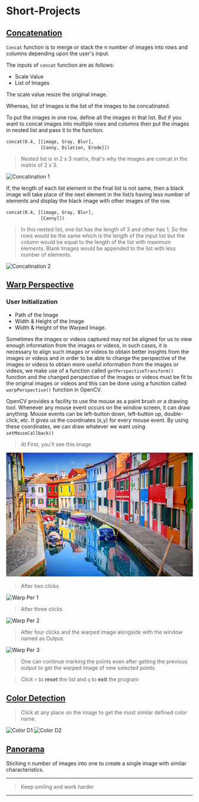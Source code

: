# Short-Projects

## [Concatenation](Concatenation.py)
`Concat` function is to merge or stack the n number of images into rows and columns depending upon the user's input. 

The inputs of `concat` function are as follows:
- Scale Value
- List of Images

The scale value resize the original image. 

Whereas, list of Images is the list of the images to be concatinated. 

To put the images in one row, define all the images in that list. But if you want to concat images into multiple rows and columns then put the images in nested list and pass it to the function. 
```
concat(0.4, [[image, Gray, Blur], 
             [Canny, Dilation, Erode]])
```

> Nested list is in 2 x 3 matrix, that's why the images are concat in the matrix of 2 x 3.

![Concatination 1](https://user-images.githubusercontent.com/79501547/140706782-15c97952-96a4-4986-b0c0-a4930ab2a683.png)

If, the length of each list element in the final list is not same, then a black image will take place of the next element in the list/s having less number of elements and display the black image with other images of the row.

```
concat(0.4, [[image, Gray, Blur], 
             [Canny]])
```
> In this nested list, one list has the length of 3 and other has 1, So the rows would be the same which is the length of the input list but the column would be equal to the length of the list with maximum elements. Blank Images would be appended to the list with less number of elements.

![Concatination 2](https://user-images.githubusercontent.com/79501547/140711339-2cd4929c-1d90-4714-8f5a-252651dbb746.png)


## [Warp Perspective](WarpPerspective.py)

### User Initialization
- Path of the Image
- Width & Height of the Image
- Width & Height of the Warped Image.

Sometimes the images or videos captured may not be aligned for us to view enough information from the images or videos, in such cases, it is necessary to align such images or videos to obtain better insights from the images or videos and in order to be able to change the perspective of the images or videos to obtain more useful information from the images or videos, we make use of a function called `getPerspectiveTransform()` function and the changed perspective of the images or videos must be fit to the original images or videos and this can be done using a function called `warpPerspective()` function in OpenCV.

OpenCV provides a facility to use the mouse as a paint brush or a drawing tool. Whenever any mouse event occurs on the window screen, it can draw anything. Mouse events can be left-button down, left-button up, double-click, etc. It gives us the coordinates (x,y) for every mouse event. By using these coordinates, we can draw whatever we want using `setMouseCallback()`

> At First, you'll see this image

![plot](https://github.com/sahilgarg3/Short-Projects/blob/main/Resources/colorpic.jpg)

> After two clicks

![Warp Per 1](https://user-images.githubusercontent.com/79501547/140720189-3058d03e-34e3-411e-8184-6ef02a940ffe.png)

> After three clicks

![Warp Per 2](https://user-images.githubusercontent.com/79501547/140720328-b4526af7-3312-4d90-8cc9-08588c938577.png)

> After four clicks and the warped image alongside with the window named as Output.

![Warp Per 3](https://user-images.githubusercontent.com/79501547/140720583-ca1adff0-162a-48aa-962c-2cc1fe8d4f2c.png)

> One can continue marking the points even after getting the previous output to get the warped image of new selected points

> Click `r` to **reset** the list and `q` to **exit** the program

## [Color Detection](ColorDetection.py)
> Click at any place on the image to get the most similar defined color name.

![Color D1](https://user-images.githubusercontent.com/79501547/140721990-069c343f-f17c-4d84-bfa5-8ec7c85a7fc7.png)
![Color D2](https://user-images.githubusercontent.com/79501547/140722014-e0a76bfb-df99-4adb-8ffd-234dd2b5fe92.png)


## [Panorama](panorama.py)
Stiching n number of images into one to create a single image with similar characteristics.


---
> Keep smiling and work harder
---
